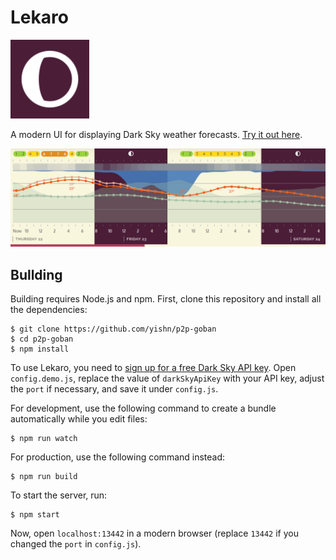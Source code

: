 # Lekaro

<img src="./logo.svg" width="126" height="126"/>

A modern UI for displaying Dark Sky weather forecasts. [Try it out here](https://lekaro.yishn.uber.space).

![Screenshot](./screenshot.png)

## Bullding

Building requires Node.js and npm. First, clone this repository and install all the dependencies:

~~~
$ git clone https://github.com/yishn/p2p-goban
$ cd p2p-goban
$ npm install
~~~

To use Lekaro, you need to [sign up for a free Dark Sky API key](https://darksky.net/dev). Open `config.demo.js`, replace the value of `darkSkyApiKey` with your API key, adjust the `port` if necessary, and save it under `config.js`.

For development, use the following command to create a bundle automatically while you edit files:

~~~
$ npm run watch
~~~

For production, use the following command instead:

~~~
$ npm run build
~~~

To start the server, run:

~~~
$ npm start
~~~

Now, open `localhost:13442` in a modern browser (replace `13442` if you changed the `port` in `config.js`).
